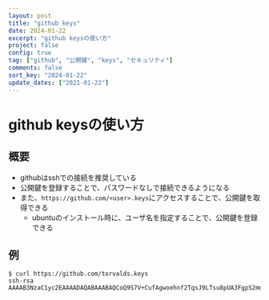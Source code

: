 ```yaml
---
layout: post
title: "github keys"
date: 2024-01-22
excerpt: "github keysの使い方"
project: false
config: true
tag: ["github", "公開鍵", "keys", "セキュリティ"]
comments: false
sort_key: "2024-01-22"
update_dates: ["2021-01-22"]
---
```


# github keysの使い方

## 概要
 - githubはsshでの接続を推奨している
 - 公開鍵を登録することで、パスワードなしで接続できるようになる
 - また、`https://github.com/<user>.keys`にアクセスすることで、公開鍵を取得できる 
   - ubuntuのインストール時に、ユーザ名を指定することで、公開鍵を登録できる

## 例

```console
$ curl https://github.com/torvalds.keys
ssh-rsa AAAAB3NzaC1yc2EAAAADAQABAAABAQCoQ9S7V+CufAgwoehnf2TqsJ9LTsu8pUA3FgpS2mdVwcMcTs++8P5sQcXHLtDmNLpWN4k7NQgxaY1oXy5e25x/4VhXaJXWEt3luSw+Phv/PB2+aGLvqCUirsLTAD2r7ieMhd/pcVf/HlhNUQgnO1mupdbDyqZoGD/uCcJiYav8i/V7nJWJouHA8yq31XS2yqXp9m3VC7UZZHzUsVJA9Us5YqF0hKYeaGruIHR2bwoDF9ZFMss5t6/pzxMljU/ccYwvvRDdI7WX4o4+zLuZ6RWvsU6LGbbb0pQdB72tlV41fSefwFsk4JRdKbyV3Xjf25pV4IXOTcqhy+4JTB/jXxrF
```
